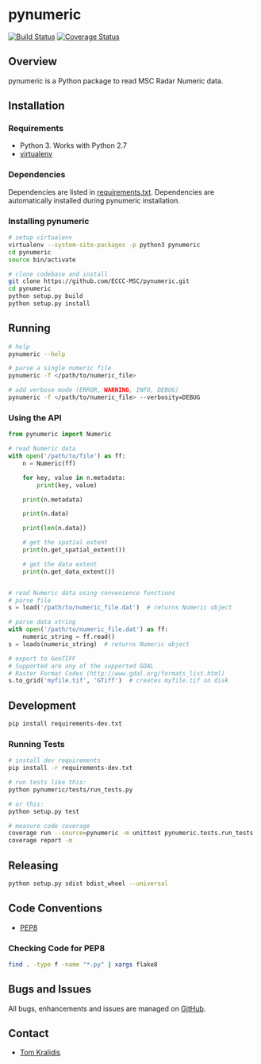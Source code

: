# pynumeric

[![Build Status](https://travis-ci.org/ECCC-MSC/pynumeric.png)](https://travis-ci.org/ECCC-MSC/pynumeric)
[![Coverage Status](https://coveralls.io/repos/github/ECCC-MSC/pynumeric/badge.svg?branch=master)](https://coveralls.io/github/ECCC-MSC/pynumeric?branch=master)

## Overview

pynumeric is a Python package to read MSC Radar Numeric data.

## Installation

### Requirements
- Python 3.  Works with Python 2.7
- [virtualenv](https://virtualenv.pypa.io/)

### Dependencies
Dependencies are listed in [requirements.txt](requirements.txt). Dependencies
are automatically installed during pynumeric installation.

### Installing pynumeric

```bash
# setup virtualenv
virtualenv --system-site-packages -p python3 pynumeric
cd pynumeric
source bin/activate

# clone codebase and install
git clone https://github.com/ECCC-MSC/pynumeric.git
cd pynumeric
python setup.py build
python setup.py install
```

## Running

```bash
# help
pynumeric --help

# parse a single numeric file
pynumeric -f </path/to/numeric_file>

# add verbose mode (ERROR, WARNING, INFO, DEBUG)
pynumeric -f </path/to/numeric_file> --verbosity=DEBUG
```

### Using the API
```python
from pynumeric import Numeric

# read Numeric data
with open('/path/to/file') as ff:
    n = Numeric(ff)

    for key, value in n.metadata:
        print(key, value)

    print(n.metadata)

    print(n.data)

    print(len(n.data))

    # get the spatial extent
    print(n.get_spatial_extent())

    # get the data extent
    print(n.get_data_extent())


# read Numeric data using convenience functions
# parse file
s = load('/path/to/numeric_file.dat')  # returns Numeric object

# parse data string
with open('/path/to/numeric_file.dat') as ff:
    numeric_string = ff.read()
s = loads(numeric_string)  # returns Numeric object

# export to GeoTIFF
# Supported are any of the supported GDAL
# Raster Format Codes (http://www.gdal.org/formats_list.html)
s.to_grid('myfile.tif', 'GTiff')  # creates myfile.tif on disk
```

## Development

```bash
pip install requirements-dev.txt
```
### Running Tests

```bash
# install dev requirements
pip install -r requirements-dev.txt

# run tests like this:
python pynumeric/tests/run_tests.py

# or this:
python setup.py test

# measure code coverage
coverage run --source=pynumeric -m unittest pynumeric.tests.run_tests
coverage report -m
```

## Releasing

```bash
python setup.py sdist bdist_wheel --universal
```

## Code Conventions

* [PEP8](https://www.python.org/dev/peps/pep-0008)

### Checking Code for PEP8

```bash
find . -type f -name "*.py" | xargs flake8
```

## Bugs and Issues

All bugs, enhancements and issues are managed on [GitHub](https://github.com/ECCC-MSC/pynumeric/issues).

## Contact

* [Tom Kralidis](https://github.com/tomkralidis)
